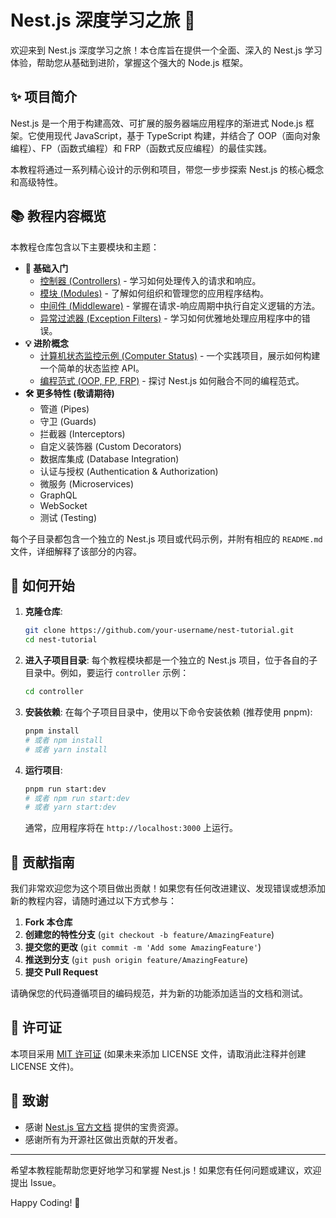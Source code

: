 # Nest.js 深度学习之旅 🚀

欢迎来到 Nest.js 深度学习之旅！本仓库旨在提供一个全面、深入的 Nest.js 学习体验，帮助您从基础到进阶，掌握这个强大的 Node.js 框架。

## ✨ 项目简介

Nest.js 是一个用于构建高效、可扩展的服务器端应用程序的渐进式 Node.js 框架。它使用现代 JavaScript，基于 TypeScript 构建，并结合了 OOP（面向对象编程）、FP（函数式编程）和 FRP（函数式反应编程）的最佳实践。

本教程将通过一系列精心设计的示例和项目，带您一步步探索 Nest.js 的核心概念和高级特性。

## 📚 教程内容概览

本教程仓库包含以下主要模块和主题：

- **🏁 基础入门**
  - [控制器 (Controllers)](./controller/README.md) - 学习如何处理传入的请求和响应。
  - [模块 (Modules)](./module/README.md) - 了解如何组织和管理您的应用程序结构。
  - [中间件 (Middleware)](./middware/README.md) - 掌握在请求-响应周期中执行自定义逻辑的方法。
  - [异常过滤器 (Exception Filters)](./exception-filters/README.md) - 学习如何优雅地处理应用程序中的错误。
- **💡 进阶概念**
  - [计算机状态监控示例 (Computer Status)](./computer-status/README.md) - 一个实践项目，展示如何构建一个简单的状态监控 API。
  - [编程范式 (OOP, FP, FRP)](./oop、fp、frp/) - 探讨 Nest.js 如何融合不同的编程范式。
- **🛠️ 更多特性 (敬请期待)**
  - 管道 (Pipes)
  - 守卫 (Guards)
  - 拦截器 (Interceptors)
  - 自定义装饰器 (Custom Decorators)
  - 数据库集成 (Database Integration)
  - 认证与授权 (Authentication & Authorization)
  - 微服务 (Microservices)
  - GraphQL
  - WebSocket
  - 测试 (Testing)

每个子目录都包含一个独立的 Nest.js 项目或代码示例，并附有相应的 `README.md` 文件，详细解释了该部分的内容。

## 🚀 如何开始

1.  **克隆仓库**:
    ```bash
    git clone https://github.com/your-username/nest-tutorial.git
    cd nest-tutorial
    ```
2.  **进入子项目目录**:
    每个教程模块都是一个独立的 Nest.js 项目，位于各自的子目录中。例如，要运行 `controller` 示例：
    ```bash
    cd controller
    ```
3.  **安装依赖**:
    在每个子项目目录中，使用以下命令安装依赖 (推荐使用 pnpm):
    ```bash
    pnpm install
    # 或者 npm install
    # 或者 yarn install
    ```
4.  **运行项目**:
    ```bash
    pnpm run start:dev
    # 或者 npm run start:dev
    # 或者 yarn start:dev
    ```
    通常，应用程序将在 `http://localhost:3000` 上运行。

## 🤝 贡献指南

我们非常欢迎您为这个项目做出贡献！如果您有任何改进建议、发现错误或想添加新的教程内容，请随时通过以下方式参与：

1.  **Fork 本仓库**
2.  **创建您的特性分支** (`git checkout -b feature/AmazingFeature`)
3.  **提交您的更改** (`git commit -m 'Add some AmazingFeature'`)
4.  **推送到分支** (`git push origin feature/AmazingFeature`)
5.  **提交 Pull Request**

请确保您的代码遵循项目的编码规范，并为新的功能添加适当的文档和测试。

## 📄 许可证

本项目采用 [MIT 许可证](LICENSE) (如果未来添加 LICENSE 文件，请取消此注释并创建 LICENSE 文件)。

## 🙏 致谢

- 感谢 [Nest.js 官方文档](https://docs.nestjs.com/) 提供的宝贵资源。
- 感谢所有为开源社区做出贡献的开发者。

---

希望本教程能帮助您更好地学习和掌握 Nest.js！如果您有任何问题或建议，欢迎提出 Issue。

Happy Coding! 🎉
